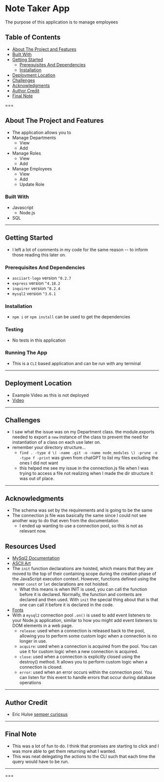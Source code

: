 # Note Taker App

The purpose of this application is to manage employees

## Table of Contents

- [About The Project and Features](#about-project)
- [Built With](#built-with)
- [Getting Started](#getting-started)
  - [Prerequisites And Dependencies](#prerequisites-and-dependencies)
  - [Installation](#installation)
- [Deployment Location](#deployment-location)
- [Challenges](#challenges)
- [Acknowledgments](#acknowledgments)
- [Author Credit](#author-credit)
- [Final Note](#final-note)

===

## About The Project and Features<a id="about-project"></a>

- The application allows you to
- Manage Departments
  - View
  - Add
- Manage Roles
  - View
  - Add
- Manage Employees
  - View
  - Add
  - Update Role

### Built With<a id="#built-with"></a>

- Javascript
  - Node.js
- SQL

---

## Getting Started<a id="getting-started"></a>

- I left a lot of comments in my code for the same reason -- to inform those reading this later on.

### Prerequisites And Dependencies<a id="prerequisites-and-dependencies"></a>

- `asciiart-logo` version `^0.2.7`
- `express` version `^4.18.2`
- `inquirer` version `^8.2.4`
- `mysql2` version `^3.6.1`

### Installation<a id="#installation"></a>

- `npm i` or `npm install` can be used to get the dependencies

### Testing

- No tests in this application

### Running The App

- This is a `CLI` based application and can be run with any terminal

---

## Deployment Location<a id="deployment-location"></a>

- Example Video as this is not deployed
- [Video](https://drive.google.com/file/d/1vCrxD4TktbVRWbQbn3rI2mwXlop1MChj/view)

---

## Challenges<a id="challenges"></a>

- I saw what the issue was on my Department class. the module.exports needed to export a `new` instance of the class to prevent the need for instantiation of a class on each use later on.
- remember your directory structure...
  - `find . -type d \( -name .git -o -name node_modules \) -prune -o -type f -print` was given from chatGPT to list my files excluding the ones I did not want
  - this helped me see my issue in the connection.js file when I was trying to access a file not realizing when I made the dir structure it was out of place.

---

## Acknowledgments<a id="acknowledgments"></a>

- The schema was set by the requirements and is going to be the same
- The connection js file was basically the same since I could not see another way to do that even from the documentation
  - I ended up wanting to use a connection pool, so this is not as relevant now.

## Resources Used

- [MySql2 Documentation](https://www.npmjs.com/package/mysql2)
- [ASCII Art](https://www.npmjs.com/package/asciiart-logo)
- The `init` function declarations are hoisted, which means that they are moved to the top of their containing scope during the creation phase of the JavaScript execution context. However, functions defined using the newer `const` or `let` declarations are not hoisted.
  - What this means is when INIT is used, you can call the function before it is declared. Normally, the function and contents are declared and then used. With `init` the special thing about that is that one can call it before it is declared in the code.
- [Fonts](https://github.com/tomi-vanek/asciiart-logo/blob/HEAD/gallery.txt)
- With a `mysql2` connection pool `.on()` is used to add event listeners to your Node.js application, similar to how you might add event listeners to DOM elements in a web page.
  - `release`: used when a connection is released back to the pool, allowing you to perform some custom logic when a connection is no longer in use.
  - `acquire`: used when a connection is acquired from the pool. You can use it for custom logic when a new connection is acquired.
  - `close`: used when a connection is explicitly closed using the destroy() method. It allows you to perform custom logic when a connection is closed.
  - `error`: used when an error occurs within the connection pool. You can listen for this event to handle errors that occur during database operations

---

## Author Credit<a id="author-credit"></a>

- Eric Hulse [semper curiosus](https://github.com/sempercuriosus)

---

## Final Note<a id="final-note"></a>

- This was a lot of fun to do. I think that promises are starting to click and I was more able to get them returning what I wanted.
- This was neat delegating the actions to the CLI such that each time the query would have to be run.

---

===

